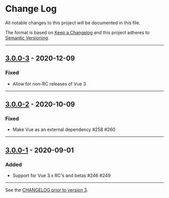 # Change Log
All notable changes to this project will be documented in this file.

The format is based on [Keep a Changelog](http://keepachangelog.com/) and this project adheres to [Semantic Versioning](http://semver.org/).

---

## [3.0.0-3](https://github.com/FortAwesome/vue-fontawesome/releases/tag/3.0.0-3) - 2020-12-09

### Fixed

* Allow for non-RC releases of Vue 3

---

## [3.0.0-2](https://github.com/FortAwesome/vue-fontawesome/releases/tag/3.0.0-2) - 2020-10-09

### Fixed

* Make Vue as an external dependency #258 #260

---

## [3.0.0-1](https://github.com/FortAwesome/vue-fontawesome/releases/tag/3.0.0-1) - 2020-09-01

### Added

* Support for Vue 3.x RC's and betas #246 #249

---

See the [CHANGELOG prior to version 3](https://github.com/FortAwesome/vue-fontawesome/blob/2.x/CHANGELOG.md).
